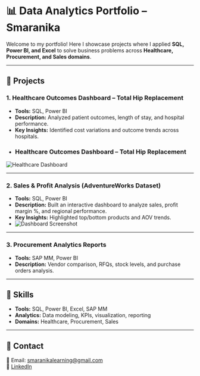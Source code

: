 # 📊 Data Analytics Portfolio – Smaranika  

Welcome to my portfolio! Here I showcase projects where I applied **SQL, Power BI, and Excel** to solve business problems across **Healthcare, Procurement, and Sales domains**.  

---

## 🔹 Projects  

### 1. Healthcare Outcomes Dashboard – Total Hip Replacement  
- **Tools:** SQL, Power BI  
- **Description:** Analyzed patient outcomes, length of stay, and hospital performance.  
- **Key Insights:** Identified cost variations and outcome trends across hospitals.  
- ### Healthcare Outcomes Dashboard – Total Hip Replacement  
![Healthcare Dashboard](images/HealthcarePerformanceDashboard.png)   

---

### 2. Sales & Profit Analysis (AdventureWorks Dataset)  
- **Tools:** SQL, Power BI  
- **Description:** Built an interactive dashboard to analyze sales, profit margin %, and regional performance.  
- **Key Insights:** Highlighted top/bottom products and AOV trends.  
- ![Dashboard Screenshot](screenshot-sales.png)  

---

### 3. Procurement Analytics Reports  
- **Tools:** SAP MM, Power BI  
- **Description:** Vendor comparison, RFQs, stock levels, and purchase orders analysis.  

---

## 🔹 Skills  
- **Tools:** SQL, Power BI, Excel, SAP MM  
- **Analytics:** Data modeling, KPIs, visualization, reporting  
- **Domains:** Healthcare, Procurement, Sales  

---

## 🔹 Contact  
📧 Email: smaranikalearning@gmail.com  
🔗 [LinkedIn](https://linkedin.com/in/lcsmaranika20/)  
